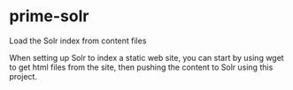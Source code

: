 # prime-solr
Load the Solr index from content files

When setting up Solr to index a static web site, you can start by using 
wget to get html files from the site, then pushing the content to Solr using this project.
